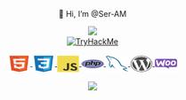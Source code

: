 <div align="center">
  👋 Hi, I’m @Ser-AM
  <br>
</div>
<p></p>
<div align="center">
  <a href="https://github.com/Ser-AM">
  
</div>
<div align="center">
    <img height="180em" src="https://github-readme-stats-git-masterrstaa-rickstaa.vercel.app/api/top-langs?username=Ser-AM&title_color=ff34234&layout=compact&langs_count=8&theme=dracula"/>
</div>
  <div align="center">
  <img src="https://tryhackme-badges.s3.amazonaws.com/SerAM.png" alt="TryHackMe">
</div>
<div align="center" style="display: inline_block"><br>
  <img align="center" alt="Ser-HTML" height="30" width="40" src="https://raw.githubusercontent.com/devicons/devicon/master/icons/html5/html5-original.svg">
  <img align="center" alt="Ser-CSS" height="30" width="40" src="https://raw.githubusercontent.com/devicons/devicon/master/icons/css3/css3-original.svg">
  <img align="center" alt="Ser-Js" height="30" width="40" src="https://raw.githubusercontent.com/devicons/devicon/master/icons/javascript/javascript-original.svg">
  <img align="center" alt="Ser-Php" height="30" width="40" src="https://raw.githubusercontent.com/devicons/devicon/master/icons/php/php-original.svg">
  <img align="center" alt="Ser-Php" height="30" width="40" src="https://raw.githubusercontent.com/devicons/devicon/master/icons/mysql/mysql-original.svg">
  <img align="center" alt="Ser-Php" height="30" width="40" src="https://raw.githubusercontent.com/devicons/devicon/master/icons/wordpress/wordpress-plain.svg">
  <img align="center" alt="Ser-Php" height="30" width="40" src="https://raw.githubusercontent.com/devicons/devicon/master/icons/woocommerce/woocommerce-original.svg">
</div>
  <br>
<div align="center">
  <a href="https://www.linkedin.com/in/sergio-am/" target="_blank" style="margin-top: 15px"><img src="https://img.shields.io/badge/-LinkedIn-%230077B5?style=for-the-badge&logo=linkedin&logoColor=white" target="_blank"></a>
</div>
  <!---
Ser-AM/Ser-AM is a ✨ special ✨ repository because its `README.md` (this file) appears on your GitHub profile.
You can click the Preview link to take a look at your changes.
--->
